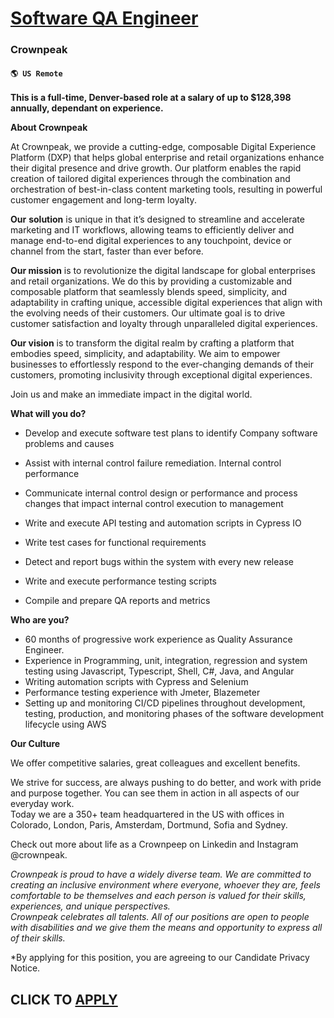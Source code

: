 # [Software QA Engineer](https://www.remotewlb.com/apply/software-qa-engineer-101589)  
### Crownpeak  
#### `🌎 US Remote`  

**This is a full-time, Denver-based role at a salary of up to $128,398 annually, dependant on experience.**

**About Crownpeak**

At Crownpeak, we provide a cutting-edge, composable Digital Experience Platform (DXP) that helps global enterprise and retail organizations enhance their digital presence and drive growth. Our platform enables the rapid creation of tailored digital experiences through the combination and orchestration of best-in-class content marketing tools, resulting in powerful customer engagement and long-term loyalty.

**Our** **solution** is unique in that it’s designed to streamline and accelerate marketing and IT workflows, allowing teams to efficiently deliver and manage end-to-end digital experiences to any touchpoint, device or channel from the start, faster than ever before.

**Our mission** is to revolutionize the digital landscape for global enterprises and retail organizations. We do this by providing a customizable and composable platform that seamlessly blends speed, simplicity, and adaptability in crafting unique, accessible digital experiences that align with the evolving needs of their customers. Our ultimate goal is to drive customer satisfaction and loyalty through unparalleled digital experiences.

**Our vision** is to transform the digital realm by crafting a platform that embodies speed, simplicity, and adaptability. We aim to empower businesses to effortlessly respond to the ever-changing demands of their customers, promoting inclusivity through exceptional digital experiences.

Join us and make an immediate impact in the digital world.

**What will you do?**

  * Develop and execute software test plans to identify Company software problems and causes

  * Assist with internal control failure remediation. Internal control performance

  * Communicate internal control design or performance and process changes that impact internal control execution to management

  * Write and execute API testing and automation scripts in Cypress IO

  * Write test cases for functional requirements

  * Detect and report bugs within the system with every new release

  * Write and execute performance testing scripts

  * Compile and prepare QA reports and metrics

**Who are you?**

  * 60 months of progressive work experience as Quality Assurance Engineer.
  * Experience in Programming, unit, integration, regression and system testing using Javascript, Typescript, Shell, C#, Java, and Angular
  * Writing automation scripts with Cypress and Selenium
  * Performance testing experience with Jmeter, Blazemeter
  * Setting up and monitoring CI/CD pipelines throughout development, testing, production, and monitoring phases of the software development lifecycle using AWS

**Our Culture**

We offer competitive salaries, great colleagues and excellent benefits.

We strive for success, are always pushing to do better, and work with pride and purpose together. You can see them in action in all aspects of our everyday work.  
Today we are a 350+ team headquartered in the US with offices in Colorado, London, Paris, Amsterdam, Dortmund, Sofia and Sydney.

Check out more about life as a Crownpeep on Linkedin and Instagram @crownpeak.

_Crownpeak is proud to have a widely diverse team. We are committed to creating an inclusive environment where everyone, whoever they are, feels comfortable to be themselves and each person is valued for their skills, experiences, and unique perspectives._  
 _Crownpeak celebrates all talents. All of our positions are open to people with disabilities and we give them the means and opportunity to express all of their skills._

*By applying for this position, you are agreeing to our Candidate Privacy Notice.

  
## CLICK TO [APPLY](https://www.remotewlb.com/apply/software-qa-engineer-101589)

